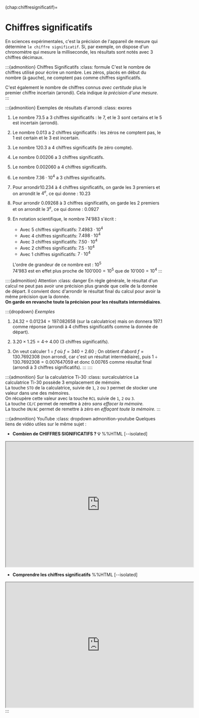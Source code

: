 (chap:chiffresignificatif)=
# Chiffres significatifs

En sciences expérimentales, c'est la précision de l'appareil de mesure qui détermine `le chiffre significatif`. Si, par exemple, on dispose d'un chronomètre qui mesure la milliseconde, les résultats sont notés avec 3 chiffres décimaux.

:::{admonition} Chiffres Significatifs
:class: formule
C'est le nombre de chiffres utilisé pour écrire un nombre. Les zéros, placés en début du nombre (à gauche), ne comptent pas comme chiffres significatifs.

C'est également le nombre de chiffres connus *avec certitude* plus le premier chiffre incertain (arrondi). Cela indique *la précision d'une mesure*.
:::

:::{admonition} Exemples de résultats d'arrondi
:class: exores
1.  Le nombre $73.5$ a $3$ chiffres significatifs : le $7$, et le $3$ sont certains et le $5$ est incertain (arrondi).
2.  Le nombre $0.013$ a 2 chiffres significatifs : les zéros ne comptent pas, le $1$ est certain et le $3$ est incertain.
3.  Le nombre $120.3$ a 4 chiffres significatifs (le zéro compte).
4.  Le nombre $0.00206$ a 3 chiffres significatifs.
5.  Le nombre $0.002060$ a 4 chiffres significatifs.
6.  Le nombre $7.36\cdot 10^{4}$ a 3 chiffres significatifs.
7.  Pour arrondir$10.234$ à 4 chiffres significatifs, on garde les 3 premiers et on arrondit le $4^{e}$, ce qui donne : $10.23$
8.  Pour arrondir $0.09268$ à 3 chiffres significatifs, on garde les 2 premiers et on arrondit le $3^{e}$, ce qui donne : $0.0927$
9.  En notation scientifique, le nombre $74'983$ s'écrit :
    -   Avec 5 chiffres significatifs: $7.4983\cdot 10^{4}$
    -   Avec 4 chiffres significatifs: $7.498\cdot 10^{4}$
    -   Avec 3 chiffres significatifs: $7.50\cdot 10^{4}$
    -   Avec 2 chiffres significatifs: $7.5\cdot 10^{4}$
    -   Avec 1 chiffres significatifs: $7\cdot 10^{4}$

    L'ordre de grandeur de ce nombre est : $10^{5}$\
    $74'983$ est en effet plus proche de $100'000=10^{5}$ que de $10'000=10^{4}$
:::

::::{admonition} Attention
:class: danger
En règle générale, le résultat d'un calcul ne peut pas avoir une précision plus grande que celle de la donnée de départ. Il convient donc d'arrondir le résultat final du calcul pour avoir la même précision que la donnée.\
**On garde en revanche toute la précision pour les résultats intermédiaires**.

:::{dropdown} *Exemples*
1.  $24.32\div 0.01234=197.082658$ (sur la calculatrice) mais on donnera $197.1$ comme réponse
    (arrondi à 4 chiffres significatifs comme la donnée de départ).

2.  $3.20\times 1.25=4 \rightarrow$ $4.00$ (3 chiffres significatifs).

3.  On veut calculer $1\div f$ où $f =340\div 2.60$ ;
    On obtient d'abord $f=130.7692308$ (non arrondi, car c'est un résultat intermédiaire), puis $1\div 130.7692308=0.007647059$ et donc $0.00765$ comme résultat final (arrondi à 3 chiffres significatifs).
:::
::::

:::{admonition} Sur la calculatrice Ti-30
:class: surcalculatrice
La calculatrice Ti-30 possède $3$ emplacement de mémoire.\
La touche `STO` de la calculatrice, suivie de `1`, `2` ou `3` permet de stocker une valeur dans une des mémoires.\
On récupère cette valeur avec la touche `RCL` suivie de `1`, `2` ou `3`.\
La touche `CE/C` permet de remettre à zéro *sans effacer la mémoire.*\
La touche `ON/AC` permet de remettre à zéro en *effaçant toute la mémoire.*
:::

:::{admonition} YouTube
:class: dropdown admonition-youtube
Quelques liens de vidéo utiles sur le même sujet :
- **Combien de CHIFFRES SIGNIFICATIFS ? 💡**
%%HTML [--isolated]
<div align="center">
 <iframe width="600" height="400" src="https://www.youtube.com/embed/1zAPfrZaAiA" allowfullscreen></iframe>
</div>

- **Comprendre les chiffres significatifs**
%%HTML [--isolated]
<div align="center">
 <iframe width="600" height="400" src="https://www.youtube.com/embed/P0TAyc7jFgU" allowfullscreen></iframe>
</div>
:::





